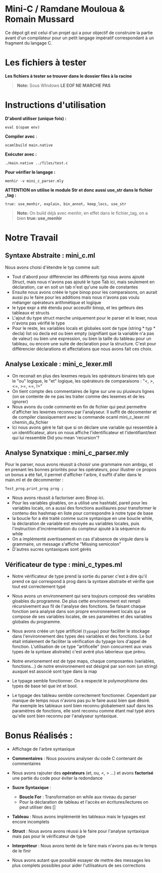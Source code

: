 # Mini-C / Ramdane Mouloua & Romain Mussard
Ce dépot git est celui d'un projet qui a pour objectif de construire la partie avant d'un compilateur pour un petit langage impératif correspondant à un fragment du langage C.

# Les fichiers à tester

**Les fichiers à tester se trouver dans le dossier files à la racine**
> **Note:** Sous WIndows **LE EOF NE MARCHE PAS** 

#### 

# Instructions d'utilisation

**D'abord utiliser (unique fois) :**

```
eval $(opam env)
```
**Compiler avec** :
```
ocamlbuild main.native
```
**Exécuter avec :**
```
./main.native ../files/test.c
```

**Pour vérifier le langage :**
```
menhir -v mini_c_parser.mly
```


**ATTENTION on utilise le module Str et donc aussi use_str dans le fichier _tag :**
```
true: use_menhir, explain, bin_annot, keep_locs, use_str
```

> **Note:** On build déjà avec menhir, en effet dans le fichier_tag, on a bien  **true: use_menhir**

# Notre Travail

## Syntaxe Abstraite : mini_c.ml

Nous avons choisi d'étendre le typ comme suit: 
- Tout d'abord pour différencier les différents typ nous avons ajouté Struct, mais nous n'avons pas ajouté le type Tab ici, mais seulement en déclaration, car en soit un tab n'est qu'une suite de constantes
- Ensuite nous avons créée le type binop pour les comparaisons, on aurait aussi pu le faire pour les additions mais nous n'avons pas voulu mélanger opérateurs arithmétique et logique
- le type expr a été étendu pour acceuillir binop, et les getteurs des tableaux et structs
- L'ajout du type struct marche uniquement pour le parser et le lexer, nous n'avons pas vérifié le type
- Pour le reste, les variables locals et globales sont de type (string * typ * decla) list où decla est ou bien empty (signifiant que la variable n'a pas de valeur) ou bien une expression, ou bien la taille du tableau pour un tableau, ou encore une suite de declaration pour la structure. C'est pour différencier déclarations et affectations que nous avons fait ces choix.



## Analyse Lexicale : mini_c_lexer.mll

- On reconait en plus des lexemes requis les opérateurs binaires tels que le "ou" logique, le "et" logique, les opérateurs de comparaisons : "<, >, <=, >=, ==, !="
- On tient compte des commentaires de ligne sur une ou plusieurs lignes (on se contente de ne pas les traiter comme des lexemes et de les ignorer)
- Nous avons du code commenté en fin de fichier qui peut permettre d'afficher les lexemes reconnu par l'analyseur. Il suffit de décomenter et de compiler classiquement avec la commande ocaml mini_c_lexer.ml chemin_du_fichier
- Ici nous avons géré le fait que si on déclare une variable qui ressemble à un identificateur, alors on nous affiche l'identificateur et l'identifiant/text qui lui ressemble Did you mean 'recursion'?

## Analyse Synatxique : mini_c_parser.mly

Pour le parser, nous avons réussit à choisir une grammaire non ambigu, et en prenant les bonnes priorités pour les opérateurs, pour illustrer ce propos un bonus a été fait, il permet d'afficher l'arbre, il suffit d'aller dans le main.ml et de décommenter : 
```
Test_prog.print_prog prog ;
```
- Nous avons réussit à factoriser avec Binop ici. 
- Pour les variables gloables, on a utilisé une hashtabl, pareil pour les variables locals, on a aussi des fonctions auxiliaures pour transformer le contenu des hashmap en liste pour correspondre à notre type de base
- la boucle for a été traité comme sucre syntaxique en une boucle while, la déclaration de variable est envoyée au variables locales, puis l'instruction d'incrémentation du compteur ajouté à la séquence du while
- On a implémenté avertissement en cas d'absence de virgule dans la grammaire, un message s'affiche "Missing semicolon"
- D'autres sucres syntaxiques sont gérés


## Vérificateur de type : mini_c_types.ml

- Notre vérificateur de type prend la sortie du parser c'est à dire qu'il prend ce qui correspond à prog dans la syntaxe abstraite et vérifie que tout est correctement typé

- Nous avons un environnement qui sera toujours composé des variables gloables du programme. De plus cette environnement est rempli récursivement aux fil de l'analyse des fonctions. Se faisant chaque fonction sera analysé dans son propre environnement locals qui se compose de ses variables locales, de ses paramètres et des variables globales du programme.

- Nous avons créée un type artificiel (```typage```)  pour faciliter le stockage dans l'environnement des types des variables et des fonctions. Le but était intialement de faciliter la vérification du typage lors d'appel de fonction. L'utilisation de ce type "artificelle" (non concurrent aux vrais types de la syntaxe abstraite) c'est avéré plus laborieux que prévu.


- Notre envrionement est de type maps, chaque composantes (variables, fonctions...) de notre environnement est désigné par son nom (un string) auxquel est associé sont type dans la map


- Le typage semble fonctionner. On a respecté le polymorphisme des types de base tel que int et bool.

- Le typage des tableau semble correctement fonctionner. Cependant par manque de temps nous n'avons pas pu le faire aussi bien que désiré. Par exemple les tableaux sont bien reconnu globalement sauf dans les paramètres de fonctions, elle sont reconnu comme étant mal typé alors qu'elle sont bien reconnu par l'analyseur syntaxique.



# Bonus Réalisés : 

- Affichage de l'arbre syntaxique
- **Commentaires** : Nous pouvons analyser du code C contenant de commentaires
- Nous avons rajouter des **opérateurs** (et, ou, <, > ...) et avons **factorisé** une partie du code pour éviter la redondance
- **Sucre Syntaxique** :
    - **Boucle For** : Transformation en while aux niveau du parser
    - Pour la déclaration de tableau et l'accès en écritures/lectures on peut utiliser des []

- **Tableau** : Nous avons implémenté les tableaux mais le typages est encore incomplets

- **Struct** : Nous avons avons réussi à le faire pour l'analyse syntaxique mais pas pour le vérificateur de type

- **Interpréteur** : Nous avons tenté de le faire mais n'avons pas eu le temps de le finir

- Nous avons autant que possiblé essayer de mettre des messages les plus complets possibles pour aider l'utilisateurs de ses corrections

